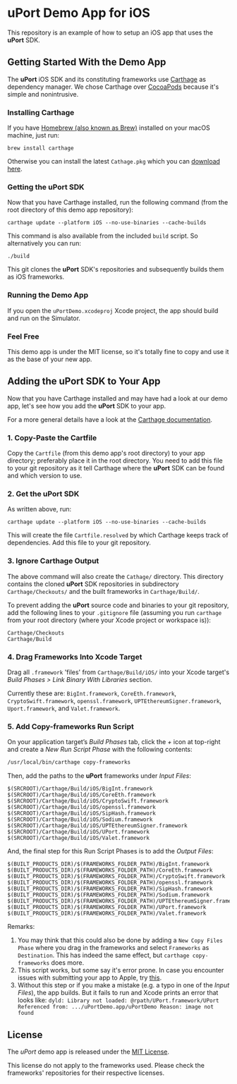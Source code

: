 # uPort Demo App for iOS

This repository is an example of how to setup an iOS app that uses the **uPort** SDK.


## Getting Started With the Demo App

The **uPort** iOS SDK and its constituting frameworks use [Carthage](https://github.com/Carthage/Carthage) as dependency manager. We chose Carthage over [CocoaPods](https://cocoapods.org) because it's simple and nonintrusive.

### Installing Carthage

If you have [Homebrew (also known as Brew)](https://brew.sh) installed on your macOS machine, just run:

```console
brew install carthage
```

Otherwise you can install the latest `Cathage.pkg` which you can [download here](https://github.com/Carthage/Carthage/releases).

### Getting the uPort SDK

Now that you have Carthage installed, run the following command (from the root directory of this demo app repository):

```console
carthage update --platform iOS --no-use-binaries --cache-builds
```

This command is also available from the included `build` script. So alternatively you can run:

```console
./build
```

This git clones the **uPort** SDK's repositories and subsequently builds them as iOS frameworks.

### Running the Demo App

If you open the `uPortDemo.xcodeproj` Xcode project, the app should build and run on the Simulator.

### Feel Free

This demo app is under the MIT license, so it's totally fine to copy and use it as the base of your new app.


## Adding the uPort SDK to Your App

Now that you have Carthage installed and may have had a look at our demo app, let's see how you add the **uPort** SDK to your app.

For a more general details have a look at the [Carthage documentation](https://github.com/Carthage/Carthage#adding-frameworks-to-an-application).

### 1. Copy-Paste the Cartfile

Copy the `Cartfile` (from this demo app's root directory) to your app directory; preferably place it in the root directory. You need to add this file to your git repository as it tell Carthage where the **uPort** SDK can be found and which version to use.

### 2. Get the uPort SDK

As written above, run:

```console
carthage update --platform iOS --no-use-binaries --cache-builds
```

This will create the file `Cartfile.resolved` by which Carthage keeps track of dependencies. Add this file to your git repository.

### 3. Ignore Carthage Output

The above command will also create the `Cathage/` directory. This directory contains the cloned **uPort** SDK repositories in subdirectory `Carthage/Checkouts/` and the built frameworks in `Carthage/Build/`.

To prevent adding the **uPort** source code and binaries to your git repository, add the following lines to your `.gitignore` file (assuming you run `carthage` from your root directory (where your Xcode project or workspace is)):

```
Carthage/Checkouts
Carthage/Build
```

### 4. Drag Frameworks Into Xcode Target

Drag all `.framework` 'files' from `Carthage/Build/iOS/` into your Xcode target's *Build Phases > Link Binary With Libraries* section.

Currently these are: `BigInt.framework`, `CoreEth.framework`, `CryptoSwift.framework`, `openssl.framework`, `UPTEthereumSigner.framework`, `Uport.framework`, and `Valet.framework`.

### 5. Add Copy-frameworks Run Script

On your application target’s *Build Phases* tab, click the *+* icon at top-right and create a *New Run Script Phase* with the following contents:

```sh
/usr/local/bin/carthage copy-frameworks
```

Then, add the paths to the **uPort** frameworks under *Input Files*:

```
$(SRCROOT)/Carthage/Build/iOS/BigInt.framework
$(SRCROOT)/Carthage/Build/iOS/CoreEth.framework
$(SRCROOT)/Carthage/Build/iOS/CryptoSwift.framework
$(SRCROOT)/Carthage/Build/iOS/openssl.framework
$(SRCROOT)/Carthage/Build/iOS/SipHash.framework
$(SRCROOT)/Carthage/Build/iOS/Sodium.framework
$(SRCROOT)/Carthage/Build/iOS/UPTEthereumSigner.framework
$(SRCROOT)/Carthage/Build/iOS/UPort.framework
$(SRCROOT)/Carthage/Build/iOS/Valet.framework
```

And, the final step for this Run Script Phases is to add the *Output Files*:

```
$(BUILT_PRODUCTS_DIR)/$(FRAMEWORKS_FOLDER_PATH)/BigInt.framework
$(BUILT_PRODUCTS_DIR)/$(FRAMEWORKS_FOLDER_PATH)/CoreEth.framework
$(BUILT_PRODUCTS_DIR)/$(FRAMEWORKS_FOLDER_PATH)/CryptoSwift.framework
$(BUILT_PRODUCTS_DIR)/$(FRAMEWORKS_FOLDER_PATH)/openssl.framework
$(BUILT_PRODUCTS_DIR)/$(FRAMEWORKS_FOLDER_PATH)/SipHash.framework
$(BUILT_PRODUCTS_DIR)/$(FRAMEWORKS_FOLDER_PATH)/Sodium.framework
$(BUILT_PRODUCTS_DIR)/$(FRAMEWORKS_FOLDER_PATH)/UPTEthereumSigner.framework
$(BUILT_PRODUCTS_DIR)/$(FRAMEWORKS_FOLDER_PATH)/UPort.framework
$(BUILT_PRODUCTS_DIR)/$(FRAMEWORKS_FOLDER_PATH)/Valet.framework
```

Remarks:
1. You may think that this could also be done by adding a `New Copy Files Phase` where you drag in the frameworks and select `Frameworks` as `Destination`. This has indeed the same effect, but `carthage copy-frameworks` does more.
2. This script works, but some say it's error prone. In case you encounter issues with submitting your app to Apple, try [this](https://github.com/lvillani/carthage-copy-frameworks).
3. Without this step or if you make a mistake (e.g. a typo in one of the *Input Files*), the app builds. But it fails to run and Xcode prints an error that looks like:
`dyld: Library not loaded: @rpath/UPort.framework/UPort Referenced from: .../uPortDemo.app/uPortDemo Reason: image not found`

## License

The *uPort* demo app is released under the [MIT License](LICENSE.txt).

This license do not apply to the frameworks used. Please check the frameworks' repositories for their respective licenses.

